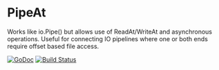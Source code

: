 PipeAt
======

Works like io.Pipe() but allows use of ReadAt/WriteAt and asynchronous
operations. Useful for connecting IO pipelines where one or both ends require
offset based file access.

[![GoDoc](http://godoc.org/github.com/eikenb/pipeat?status.svg)](http://godoc.org/github.com/eikenb/pipeat)
[![Build Status](https://github.com/eikenb/pipeat/actions/workflows/ci.yml/badge.svg)](https://github.com/eikenb/pipeat/actions)

